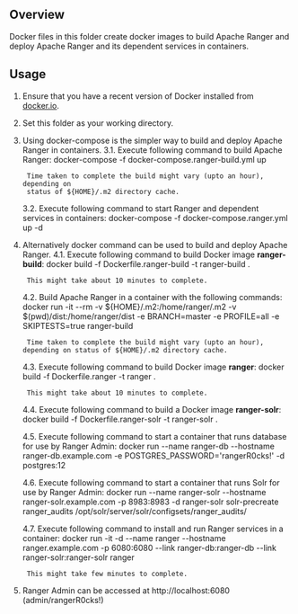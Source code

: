 <!---
Licensed to the Apache Software Foundation (ASF) under one
or more contributor license agreements.  See the NOTICE file
distributed with this work for additional information
regarding copyright ownership.  The ASF licenses this file
to you under the Apache License, Version 2.0 (the
"License"); you may not use this file except in compliance
with the License.  You may obtain a copy of the License at

  http://www.apache.org/licenses/LICENSE-2.0

Unless required by applicable law or agreed to in writing,
software distributed under the License is distributed on an
"AS IS" BASIS, WITHOUT WARRANTIES OR CONDITIONS OF ANY
KIND, either express or implied.  See the License for the
specific language governing permissions and limitations
under the License.
-->

## Overview

Docker files in this folder create docker images to build Apache Ranger and
deploy Apache Ranger and its dependent services in containers.

## Usage

1. Ensure that you have a recent version of Docker installed from
   [docker.io](http://www.docker.io).


2. Set this folder as your working directory.


3. Using docker-compose is the simpler way to build and deploy Apache Ranger
   in containers.
   3.1. Execute following command to build Apache Ranger:
        docker-compose -f docker-compose.ranger-build.yml up

        Time taken to complete the build might vary (upto an hour), depending on
        status of ${HOME}/.m2 directory cache.

   3.2. Execute following command to start Ranger and dependent services in containers:
        docker-compose -f docker-compose.ranger.yml up -d


4. Alternatively docker command can be used to build and deploy Apache Ranger.
   4.1. Execute following command to build Docker image **ranger-build**:
        docker build -f Dockerfile.ranger-build -t ranger-build .

        This might take about 10 minutes to complete.

   4.2. Build Apache Ranger in a container with the following commands:
        docker run -it --rm -v ${HOME}/.m2:/home/ranger/.m2 -v $(pwd)/dist:/home/ranger/dist -e BRANCH=master -e PROFILE=all -e SKIPTESTS=true ranger-build

        Time taken to complete the build might vary (upto an hour), depending on status of ${HOME}/.m2 directory cache.

   4.3. Execute following command to build Docker image **ranger**:
        docker build -f Dockerfile.ranger -t ranger .

        This might take about 10 minutes to complete.

   4.4. Execute following command to build a Docker image **ranger-solr**:
        docker build -f Dockerfile.ranger-solr -t ranger-solr .

   4.5. Execute following command to start a container that runs database for use by Ranger Admin:
        docker run --name ranger-db --hostname ranger-db.example.com -e POSTGRES_PASSWORD='rangerR0cks!' -d postgres:12

   4.6. Execute following command to start a container that runs Solr for use by Ranger Admin:
        docker run --name ranger-solr --hostname ranger-solr.example.com -p 8983:8983 -d ranger-solr solr-precreate ranger_audits /opt/solr/server/solr/configsets/ranger_audits/

   4.7. Execute following command to install and run Ranger services in a container:
        docker run -it -d --name ranger --hostname ranger.example.com -p 6080:6080 --link ranger-db:ranger-db --link ranger-solr:ranger-solr ranger

        This might take few minutes to complete.

5. Ranger Admin can be accessed at http://localhost:6080 (admin/rangerR0cks!)
